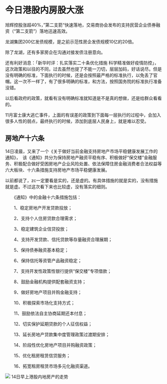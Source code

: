 # 今日港股内房股大涨

旭辉控股涨超40%，”第二支箭“快速落地，交易商协会发布的支持民营企业债券融资（“第二支箭”）落地迅速高效。

龙湖集团200亿发债规模，是之前示范性房企发债规模10亿的20倍。

除了龙湖，还有多家房企在沟通对接发债注册意向。


还有利好消息：「新华时评：扎实落实二十条优化措施 科学精准做好疫情防控」，这次政策和以往的不同，过去虽然也提了不能一刀切，层层加码，好话说尽。但是没有明确的标准，下面执行的时候，还是会按照最严格的标准执行，以免丢了官帽。这一次不一样了，有了很多明确的标准，和方法，按照国务院的标准执行准备没错。

以后看政府的政策，就看有没有明确标准就知道是不是真的想做，还是给群众看看的。


11月富士康大逃亡事件，上面的有误差的政策到下面每一层执行的过程中，会加入很多人性的弱点，最终执行的时候，添加到底层人民身上，就是难以忍受。


## 房地产十六条

14日凌晨，又来了一个《关于做好当前金融支持房地产市场平稳健康发展工作的通知》，　该《通知》共分为保持房地产融资平稳有序、积极做好“保交楼”金融服务、积极配合做好受困房地产企业风险处置、依法保障住房金融消费者合法权益等六大板块、十六条措施支持房地产市场平稳健康发展。

以前都说了，zc一定要看是实的，还是虚的。有具体措施的就是实的，没有措施就是虚。不过这次看下来也比较虚，没有落实的细则。

　　《通知》中的金融十六条措施包括：

　　1、稳定房地产开发贷款投放；

　　2、支持个人住房贷款合理需求；

　　3、稳定建筑企业信贷投放；

　　4、支持开发贷款、信托贷款等存量融资合理展期；

　　5、保持债券融资基本稳定；

　　6、保持信托等资管产品融资稳定；

　　7、支持开发性政策性银行提供“保交楼”专项借款；

　　8、鼓励金融机构提供配套融资支持；

　　9、做好房地产项目并购金融支持；

　　10、积极探索市场化支持方式；

　　11、鼓励依法自主协商延期还本付息；

　　12、切实保护延期贷款的个人征信权益；

　　13、延长房地产贷款集中度管理政策过渡期安排；

　　14、阶段性优化房地产项目并购融资政策；

　　15、优化租房租赁信贷服务；

　　16、拓宽租房租赁市场多元化融资渠道。




![](https://tva1.sinaimg.cn/large/008vxvgGly1h84gz7su7nj308z05m0t1.jpg)
14日早上港股内地房产的走势